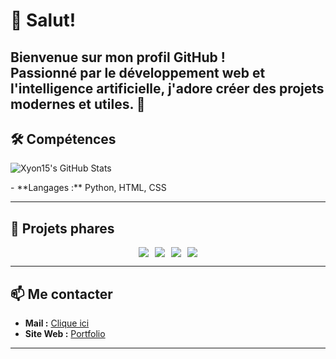 # 👋 Salut!
Bienvenue sur mon profil GitHub !  
Passionné par le développement web et l'intelligence artificielle, j'adore créer des projets modernes et utiles. 🚀
---

## 🛠️ Compétences

<p>
	<img src="https://github-readme-stats-three-psi-91.vercel.app/api?username=xyon15&theme=dark&show_icons=true&rank_icon=github&include_all_commits=true" alt="Xyon15's GitHub Stats" />
</p>
- **Langages :** Python, HTML, CSS

---


## 🌟 Projets phares

<div align="center" style="display: flex; flex-wrap: wrap; gap: 10px; justify-content: center;">
	<a href="https://github.com/Xyon15/IA-chatbot">
		<img src="https://github-readme-stats-three-psi-91.vercel.app/api/pin/?username=Xyon15&repo=IA-chatbot&theme=dark" />
	</a>
	<a href="https://github.com/Xyon15/Hardware-Monitor">
		<img src="https://github-readme-stats-three-psi-91.vercel.app/api/pin/?username=Xyon15&repo=Hardware-Monitor&theme=dark" />
	</a>
	<a href="https://github.com/Xyon15/main-website">
		<img src="https://github-readme-stats-three-psi-91.vercel.app/api/pin/?username=Xyon15&repo=main-website&theme=dark" />
	</a>
	<a href="https://github.com/Xyon15/bouxon-website">
		<img src="https://github-readme-stats-three-psi-91.vercel.app/api/pin/?username=Xyon15&repo=bouxon-website&theme=dark&description_lines_count=1" />
	</a>
</div>

---

## 📫 Me contacter

- **Mail :** [Clique ici](mailto:pereira.lorenao@esh64.fr)
- **Site Web :** [Portfolio](https://xyon.site.elsites.fr/)

---
